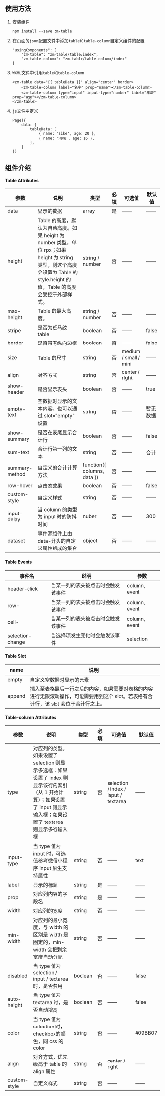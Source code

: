 ## 使用方法
1. 安装组件
    ```
    npm install --save zm-table
    ```
2. 在页面的`json`配置文件中添加`table`和`table-column`自定义组件的配置
    ```
    "usingComponents": {
        "zm-table": "zm-table/table/index",
        "zm-table-column": "zm-table/table-column/index"
    }
    ```
3. `WXML`文件中引用`table`和`table-column`
    ```
    <zm-table data="{{ tableData }}" align="center" border>
        <zm-table-column label="名字" prop="name"></zm-table-column>
        <zm-table-column type="input" input-type="number" label="年龄" prop="age"></zm-table-column>
    </zm-table>
    ```
4. `js`文件中定义
    ```
    Page({
        data: {
            tableData: [
                { name: 'sike', age: 20 },
                { name: '滑稽', age: 16 },
            ],
        }
    })
    ```

## 组件介绍
#### Table Attributes
|参数|说明|类型|必填|可选值|默认值|
|---|---|---|---|---|---|
|data|显示的数据|array|是|——|——|
|height|Table 的高度，默认为自动高度。如果 height 为 number 类型，单位 rpx；如果 height 为 string 类型，则这个高度会设置为 Table 的 style.height 的值，Table 的高度会受控于外部样式。|string / number|否|——|——|
|max-height|Table 的最大高度。|string / number|否|——|——|
|stripe|是否为斑马纹 table|boolean|否|——|false|
|border|是否带有纵向边框|boolean|否|——|false|
|size|Table 的尺寸|string|否|medium / small / mini|——|——|
|align|对齐方式|string|否|center / right|——|——|
|show-header|是否显示表头|boolean|否|——|true|
|empty-text|空数据时显示的文本内容，也可以通过 slot="empty" 设置|string|否|——|暂无数据|
|show-summary|是否在表尾显示合计行|boolean|否|——|false|
|sum-text|合计行第一列的文本|string|否|——|合计|
|summary-method|自定义的合计计算方法|function({ columns, data })|否|——|——|
|row-hover|点击态效果|boolean|否|——|false|
|custom-style|自定义样式|string|否|——|——|
|input-delay|当 column 的类型为 input 时的防抖时间|nuber|否|——|300|
|dataset|事件源组件上由data-开头的自定义属性组成的集合|object|否|——|——|

#### Table Events
|事件名|说明|参数|
|---|---|---|
|header-click|当某一列的表头被点击时会触发该事件|column, event|
|row-|当某一列的表头被点击时会触发该事件|column, event|
|cell-|当某一列的表头被点击时会触发该事件|column, event|
|selection-change|当选择项发生变化时会触发该事件|selection|

#### Table Slot
|name|说明|
|---|---|
|empty|自定义空数据时显示的元素|
|append|插入至表格最后一行之后的内容，如果需要对表格的内容进行无限滚动操作，可能需要用到这个 slot。若表格有合计行，该 slot 会位于合计行之上。|

#### Table-column Attributes
|参数|说明|类型|必填|可选值|默认值|
|---|---|---|---|---|---|
|type|对应列的类型。如果设置了 selection 则显示多选框；如果设置了 index 则显示该行的索引（从 1 开始计算）；如果设置了 input 则显示输入框；如果设置了 textarea 则显示多行输入框|string|否|selection / index / input / textarea|——|
|input-type|当 type 值为 input 时，可选值参考微信小程序 input 原生支持属性|string|否|——|text|
|label|显示的标题|string|是|——|——|
|prop|对应列内容的字段名|string|是|——|——|
|width|对应列的宽度|string|否|——|——|
|min-width|对应列的最小宽度，与 width 的区别是 width 是固定的，min-width 会把剩余宽度自动分配|string|否|——|——|
|disabled|当 type 值为 selection / input / textarea 时，是否禁用 |boolean|否|——|false|
|auto-height|当 type 值为 textarea 时，是否自动增高|boolean|否|——|false|
|color|当 type 值为 selection 时，checkbox的颜色，同 css 的color|string|否|——|#09BB07|
|align|对齐方式，优先级高于 table 的 align 属性|string|否|center / right|——|——|
|custom-style|自定义样式|string|否|——|——|